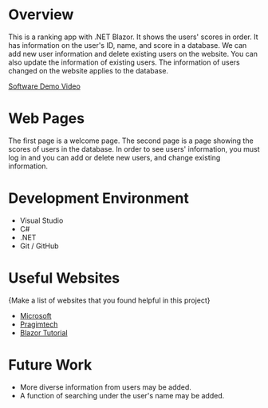 # Overview

This is a ranking app with .NET Blazor. It shows the users' scores in order. It has information on the user's ID, name, and score in a database. We can add new user information and delete existing users on the website. You can also update the information of existing users. The information of users changed on the website applies to the database.


[Software Demo Video](https://youtu.be/gl4nh2HdoUI)

# Web Pages

The first page is a welcome page. The second page is a page showing the scores of users in the database. In order to see users' information, you must log in and you can add or delete new users, and change existing information.

# Development Environment

* Visual Studio 
* C#
* .NET
* Git / GitHub

# Useful Websites

{Make a list of websites that you found helpful in this project}
* [Microsoft](https://dotnet.microsoft.com/learn/aspnet/blazor-tutorial/intro)
* [Pragimtech](https://www.pragimtech.com/blog/blazor/blazor-hosting-models/)
* [Blazor Tutorial](https://blazor-tutorial.net/overview)

# Future Work

* More diverse information from users may be added.
* A function of searching under the user's name may be added.